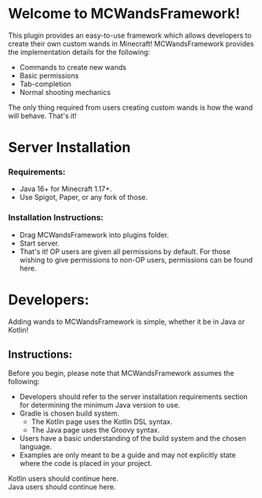 # Welcome to MCWandsFramework!
This plugin provides an easy-to-use framework which allows developers to create their own custom wands in Minecraft!
MCWandsFramework provides the implementation details for the following:
* Commands to create new wands
* Basic permissions
* Tab-completion
* Normal shooting mechanics

The only thing required from users creating custom wands is how the wand will behave. That's it!
# Server Installation
### Requirements:
* Java 16+ for Minecraft 1.17+.
* Use Spigot, Paper, or any fork of those.
### Installation Instructions:
* Drag MCWandsFramework into plugins folder.
* Start server.
* That's it! OP users are given all permissions by default. For those wishing to give permissions to non-OP users, permissions can be found here.

# Developers:
Adding wands to MCWandsFramework is simple, whether it be in Java or Kotlin!

## Instructions:
Before you begin, please note that MCWandsFramework assumes the following:
* Developers should refer to the server installation requirements section for determining the minimum Java version to use.
* Gradle is chosen build system. 
   * The Kotlin page uses the Kotlin DSL syntax.
   * The Java page uses the Groovy syntax.
* Users have a basic understanding of the build system and the chosen language.
* Examples are only meant to be a guide and may not explicitly state where the code is placed in your project.


Kotlin users should continue here.  
Java users should continue here.
